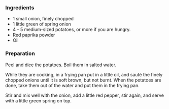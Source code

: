 
### Ingredients
- 1 small onion, finely chopped
- 1 little green of spring onion
- 4 - 5 medium-sized potatoes, or more if you are hungry.
- Red paprika powder
- Oil

### Preparation
Peel and dice the potatoes. Boil them in salted water.

 While they are cooking, in a frying pan put in a little oil, and sauté the finely chopped onions until it is soft brown, but not burnt. When the potatoes are done, take them out of the water and put them in the frying pan.

 Stir and mix well with the onion, add a little red pepper, stir again, and serve with a little green spring on top.